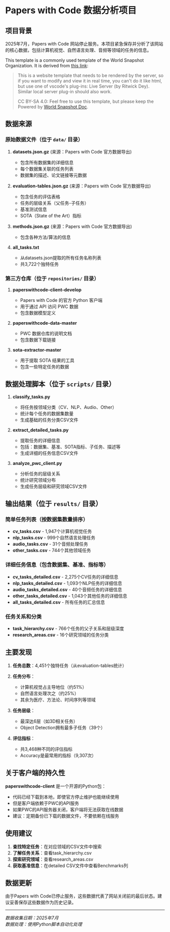 # Papers with Code 数据分析项目

## 项目背景

2025年7月，Papers with Code 网站停止服务。本项目紧急保存并分析了该网站的核心数据，包括计算机视觉、自然语言处理、音频等领域的任务的信息。

This template is a commonly used template of the World Snapshot Organization. It is derived from [this link](https://github.com/World-Snapshot/doc):

> This is a website template that needs to be rendered by the server, so if you want to modify and view it in real time, you can't do it like html, but use one of vscode's plug-ins: Live Server (by Ritwick Dey). Similar local server plug-in should also work.
>
> CC BY-SA 4.0: Feel free to use this template, but please keep the Powered by [World Snapshot Doc](https://github.com/World-Snapshot/doc).

## 数据来源

### 原始数据文件（位于 `data/` 目录）

1. **datasets.json.gz** (来源：Papers with Code 官方数据导出)
   - 包含所有数据集的详细信息
   - 每个数据集关联的任务列表
   - 数据集的描述、论文链接等元数据

2. **evaluation-tables.json.gz** (来源：Papers with Code 官方数据导出)
   - 包含任务的评估表格
   - 任务的层级关系（父任务-子任务）
   - 基准测试信息
   - SOTA（State of the Art）指标

3. **methods.json.gz** (来源：Papers with Code 官方数据导出)
   - 包含各种方法/算法的信息

4. **all_tasks.txt**
   - 从datasets.json提取的所有任务名称列表
   - 共3,722个独特任务

### 第三方仓库（位于 `repositories/` 目录）

1. **paperswithcode-client-develop**
   - Papers with Code 的官方 Python 客户端
   - 用于通过 API 访问 PWC 数据
   - 包含数据模型定义

2. **paperswithcode-data-master**
   - PWC 数据仓库的说明文档
   - 包含数据下载链接

3. **sota-extractor-master**
   - 用于提取 SOTA 结果的工具
   - 包含一些特定任务的数据

## 数据处理脚本（位于 `scripts/` 目录）

1. **classify_tasks.py**
   - 将任务按领域分类（CV、NLP、Audio、Other）
   - 统计每个任务的数据集数量
   - 生成基础的任务分类CSV文件

2. **extract_detailed_tasks.py**
   - 提取任务的详细信息
   - 包括：数据集、基准、SOTA指标、子任务、描述等
   - 生成详细的任务信息CSV文件

3. **analyze_pwc_client.py**
   - 分析任务的层级关系
   - 统计研究领域分布
   - 生成任务层级和研究领域CSV文件

## 输出结果（位于 `results/` 目录）

### 简单任务列表（按数据集数量排序）
- **cv_tasks.csv** - 1,947个计算机视觉任务
- **nlp_tasks.csv** - 999个自然语言处理任务
- **audio_tasks.csv** - 31个音频处理任务
- **other_tasks.csv** - 744个其他领域任务

### 详细任务信息（包含数据集、基准、指标等）
- **cv_tasks_detailed.csv** - 2,275个CV任务的详细信息
- **nlp_tasks_detailed.csv** - 1,093个NLP任务的详细信息
- **audio_tasks_detailed.csv** - 40个音频任务的详细信息
- **other_tasks_detailed.csv** - 1,043个其他任务的详细信息
- **all_tasks_detailed.csv** - 所有任务的汇总信息

### 任务关系和分类
- **task_hierarchy.csv** - 766个任务的父子关系和层级深度
- **research_areas.csv** - 16个研究领域的任务分类

## 主要发现

1. **任务总数**：4,451个独特任务（从evaluation-tables统计）

2. **任务分布**：
   - 计算机视觉占主导地位（约51%）
   - 自然语言处理次之（约25%）
   - 其余为医疗、方法论、时间序列等领域

3. **任务层级**：
   - 最深达6层（如3D相关任务）
   - Object Detection拥有最多子任务（39个）

4. **评估指标**：
   - 共3,468种不同的评估指标
   - Accuracy是最常用的指标（9,307次）

## 关于客户端的持久性

**paperswithcode-client** 是一个开源的Python包：
- 代码已经下载到本地，即使官方停止维护也能继续使用
- 但是客户端依赖于PWC的API服务
- 如果PWC的API服务器关闭，客户端将无法获取在线数据
- 建议：定期备份已下载的数据文件，不要依赖在线服务

## 使用建议

1. **查找特定任务**：在对应领域的CSV文件中搜索
2. **了解任务关系**：查看task_hierarchy.csv
3. **探索研究领域**：查看research_areas.csv
4. **获取基准信息**：在detailed CSV文件中查看Benchmarks列

## 数据更新

由于Papers with Code已停止服务，这些数据代表了网站关闭前的最后状态。建议妥善保存这些数据作为历史记录。

---
*数据收集日期：2025年7月*  
*数据处理：使用Python脚本自动化处理*